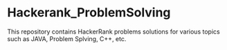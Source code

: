 # Hackerank_ProblemSolving
This repository contains HackerRank problems solutions for various topics such as JAVA, Problem Splving, C++, etc.
